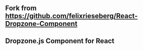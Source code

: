 ## Fork from https://github.com/felixrieseberg/React-Dropzone-Component
## Dropzone.js Component for React
